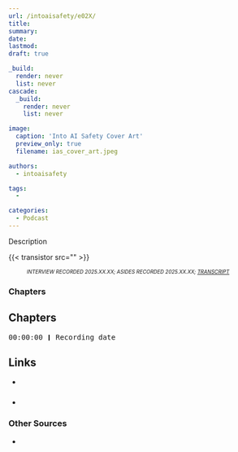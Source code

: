 ```yaml
---
url: /intoaisafety/e02X/
title: 
summary: 
date: 
lastmod: 
draft: true

_build:
  render: never
  list: never
cascade:
  _build:
    render: never
    list: never

image:
  caption: 'Into AI Safety Cover Art'
  preview_only: true
  filename: ias_cover_art.jpeg

authors:
  - intoaisafety

tags:
  - 

categories: 
  - Podcast
---
```


<div style="text-align: justify">
Description

{{< transistor src="" >}}
<div style="font-size: x-small;font-style: italic;padding-left: 2.25rem;">INTERVIEW RECORDED 2025.XX.XX; ASIDES RECORDED 2025.XX.XX; <a href="XXX" target="_blank" rel="noreferrer noopener">TRANSCRIPT</a></a></div>

### Chapters

## Chapters

<div style="text-align: left; font-family:monospace;">
00:00:00 ❙ Recording date<br>
</div>

## Links
- []()

### 
- []()


### Other Sources
- []()

<!-- end of the list -->
</div>